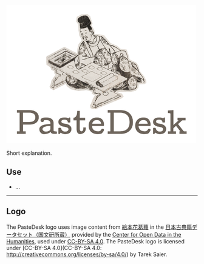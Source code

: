 ![PasteDesk](logo_500px.png)

Short explanation.

## Use

* ...

- - -

## Logo
The PasteDesk logo uses image content from [絵本花葛蘿](http://codh.rois.ac.jp/pmjt/book/200015291/) in the [日本古典籍データセット（国文研所蔵）](http://codh.rois.ac.jp/pmjt/book/) provided by the [Center for Open Data in the Humanities](http://codh.rois.ac.jp/), used under [CC-BY-SA 4.0](http://creativecommons.org/licenses/by-sa/4.0/).
The PasteDesk logo is licensed under [CC-BY-SA 4.0](CC-BY-SA 4.0: http://creativecommons.org/licenses/by-sa/4.0/) by Tarek Saier.

